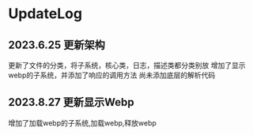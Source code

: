 # UpdateLog
## 2023.6.25 更新架构
更新了文件的分类，将子系统，核心类，日志，描述类都分类别放
增加了显示webp的子系统，并添加了响应的调用方法
尚未添加底层的解析代码

## 2023.8.27 更新显示Webp
增加了加载webp的子系统,加载webp,释放webp